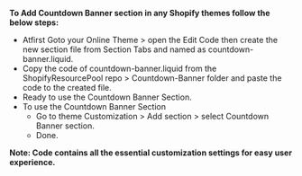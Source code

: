 **To Add Countdown Banner section in any Shopify themes follow the below steps:**

- Atfirst Goto your Online Theme > open the Edit Code then create the new section file from Section Tabs and named as countdown-banner.liquid.
- Copy the code of countdown-banner.liquid from the ShopifyResourcePool repo > Countdown-Banner folder and paste the code to the created file.
- Ready to use the Countdown Banner Section.
- To use the Countdown Banner Section
  - Go to theme Customization > Add section > select Countdown Banner section.
  - Done.


**Note: Code contains all the essential customization settings for easy user experience.**
